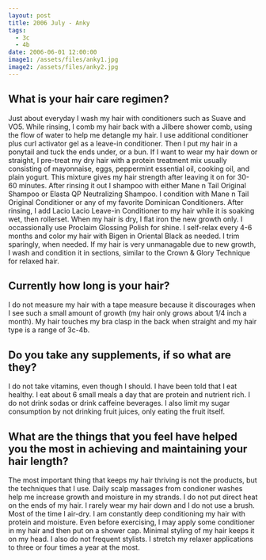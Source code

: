 ```yaml
---
layout: post
title: 2006 July - Anky
tags:
  - 3c
  - 4b
date: 2006-06-01 12:00:00
image1: /assets/files/anky1.jpg
image2: /assets/files/anky2.jpg
---
```

## What is your hair care regimen?

Just about everyday I wash my hair with conditioners such as Suave and VO5. While rinsing, I comb my hair back with a Jilbere shower comb, using the flow of water to help me detangle my hair. I use additional conditioner plus curl activator gel as a leave-in conditioner. Then I put my hair in a ponytail and tuck the ends under, or a bun. If I want to wear my hair down or straight, I pre-treat my dry hair with a protein treatment mix usually consisting of mayonnaise, eggs, peppermint essential oil, cooking oil, and plain yogurt. This mixture gives my hair strength after leaving it on for 30-60 minutes. After rinsing it out I shampoo with either Mane n Tail Original Shampoo or Elasta QP Neutralizing Shampoo. I condition with Mane n Tail Original Conditioner or any of my favorite Dominican Conditioners. After rinsing, I add Lacio Lacio Leave-in Conditioner to my hair while it is soaking wet, then rollerset. When my hair is dry, I flat iron the new growth only. I occassionally use Proclaim Glossing Polish for shine. I self-relax every 4-6 months and color my hair with Bigen in Oriental Black as needed. I trim sparingly, when needed. If my hair is very unmanagable due to new growth, I wash and condition it in sections, similar to the Crown & Glory Technique for relaxed hair.

## Currently how long is your hair?

I do not measure my hair with a tape measure because it discourages when I see such a small amount of growth (my hair only grows about 1/4 inch a month). My hair touches my bra clasp in the back when straight and my hair type is a range of 3c-4b.

## Do you take any supplements, if so what are they?

I do not take vitamins, even though I should. I have been told that I eat healthy. I eat about 6 small meals a day that are protein and nutrient rich. I do not drink sodas or drink caffeine beverages. I also limit my sugar consumption by not drinking fruit juices, only eating the fruit itself.

## What are the things that you feel have helped you the most in achieving and maintaining your hair length?

The most important thing that keeps my hair thriving is not the products, but the techniques that I use. Daily scalp massages from condioner washes help me increase growth and moisture in my strands. I do not put direct heat on the ends of my hair. I rarely wear my hair down and I do not use a brush. Most of the time I air-dry. I am constantly deep conditioning my hair with protein and moisture. Even before exercising, I may apply some conditioner in my hair and then put on a shower cap. Minimal styling of my hair keeps it on my head. I also do not frequent stylists. I stretch my relaxer applications to three or four times a year at the most.
